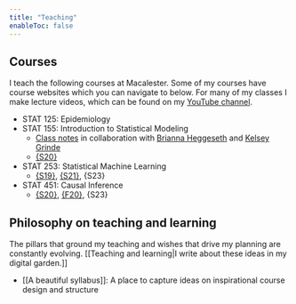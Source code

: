 ```yaml
---
title: "Teaching"
enableToc: false
---
```


## Courses

I teach the following courses at Macalester. Some of my courses have course websites which you can navigate to below. For many of my classes I make lecture videos, which can be found on my [YouTube channel](https://www.youtube.com/channel/UCgW3LCQ623sUjprV8EbtVoA).

- STAT 125: Epidemiology
- STAT 155: Introduction to Statistical Modeling
    - [Class notes](https://bcheggeseth.github.io/Stat155Notes/) in collaboration with [Brianna Heggeseth](https://bcheggeseth.github.io/) and [Kelsey Grinde](https://kegrinde.github.io)
    - [{S20}](https://lmyint.github.io/155_spring_2020/)
- STAT 253: Statistical Machine Learning
    - [{S19}](https://lmyint.github.io/253_spring_2019/), [{S21}](https://lmyint.github.io/253_spring_2021/), {S23}
- STAT 451: Causal Inference
    - [{S20}](https://lmyint.github.io/causal_spring_2020/), [{F20}](https://lmyint.github.io/causal_fall_2020/), {S23}

## Philosophy on teaching and learning

The pillars that ground my teaching and wishes that drive my planning are constantly evolving. [[Teaching and learning|I write about these ideas in my digital garden.]]

- [[A beautiful syllabus]]: A place to capture ideas on inspirational course design and structure

<style>
.meta {display: none;}
</style>
